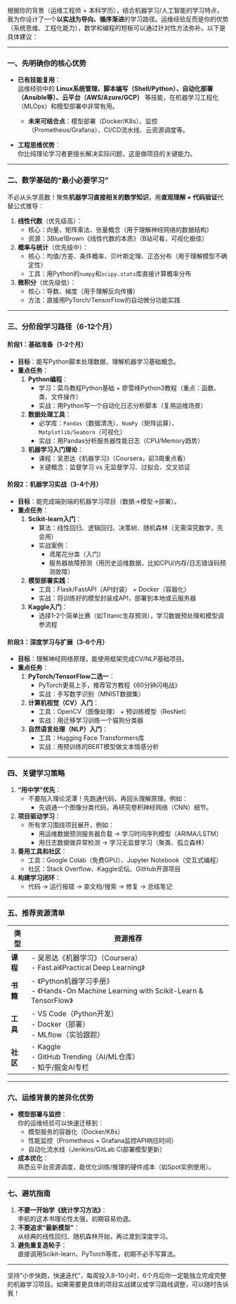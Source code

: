 根据你的背景（运维工程师 + 本科学历），结合机器学习/人工智能的学习特点，我为你设计了一个**以实战为导向、循序渐进**的学习路径。运维经验反而是你的优势（系统思维、工程化能力），数学和编程的短板可以通过针对性方法弥补。以下是具体建议：

---

### **一、先明确你的核心优势**
- **已有技能复用**：  
  运维经验中的 **Linux系统管理、脚本编写（Shell/Python）、自动化部署（Ansible等）、云平台（AWS/Azure/GCP）** 等技能，在机器学习工程化（MLOps）和模型部署中非常有用。  
  - **未来可结合点**：模型部署（Docker/K8s）、监控（Prometheus/Grafana）、CI/CD流水线、云资源调度等。

- **工程思维优势**：  
  你比纯理论学习者更擅长解决实际问题，这是做项目的关键能力。

---

### **二、数学基础的“最小必要学习”**
不必从头学高数！聚焦**机器学习直接相关的数学知识**，用**直观理解 + 代码验证**代替公式推导：  
1. **线性代数**（优先级高）：  
   - 核心：向量、矩阵乘法、张量概念（用于理解神经网络的数据结构）  
   - 资源：3Blue1Brown《线性代数的本质》（B站可看，可视化极佳）  
2. **概率与统计**（优先级中）：  
   - 核心：均值/方差、条件概率、贝叶斯定理、正态分布（用于理解模型不确定性）  
   - 工具：用Python的`numpy`和`scipy.stats`库直接计算概率分布  
3. **微积分**（优先级低）：  
   - 核心：导数、梯度（用于理解反向传播）  
   - 方法：直接用PyTorch/TensorFlow的自动微分功能实践  

---

### **三、分阶段学习路径（6-12个月）**
#### **阶段1：基础准备（1-2个月）**
- **目标**：能写Python脚本处理数据，理解机器学习基础概念。  
- **重点任务**：  
  1. **Python编程**：  
     - 学习：菜鸟教程Python基础 + 廖雪峰Python3教程（重点：函数、类、文件操作）  
     - 实战：用Python写一个自动化日志分析脚本（复用运维场景）  
  2. **数据处理工具**：  
     - 必学库：`Pandas`（数据清洗）、`NumPy`（矩阵运算）、`Matplotlib/Seaborn`（可视化）  
     - 实战：用Pandas分析服务器性能日志（CPU/Memory趋势）  
  3. **机器学习入门理论**：  
     - 课程：吴恩达《机器学习》（Coursera，前3周重点看）  
     - 关键概念：监督学习 vs 无监督学习、过拟合、交叉验证  

#### **阶段2：机器学习实战（3-4个月）**
- **目标**：能完成端到端的机器学习项目（数据→模型→部署）。  
- **重点任务**：  
  1. **Scikit-learn入门**：  
     - 算法：线性回归、逻辑回归、决策树、随机森林（无需深究数学，先会用）  
     - 实战案例：  
       - 鸢尾花分类（入门）  
       - 服务器故障预测（用历史运维数据，比如CPU/内存/日志错误码预测故障）  
  2. **模型部署实践**：  
     - 工具：Flask/FastAPI（API封装） + Docker（容器化）  
     - 实战：将训练好的模型封装成API，部署到本地或云服务器  
  3. **Kaggle入门**：  
     - 选择1-2个简单比赛（如Titanic生存预测），学习数据预处理和模型调参流程  

#### **阶段3：深度学习与扩展（3-6个月）**
- **目标**：理解神经网络原理，能使用框架完成CV/NLP基础项目。  
- **重点任务**：  
  1. **PyTorch/TensorFlow二选一**：  
     - PyTorch更易上手，推荐官方教程《60分钟闪电战》  
     - 实战：手写数字识别（MNIST数据集）  
  2. **计算机视觉（CV）入门**：  
     - 工具：OpenCV（图像处理） + 预训练模型（ResNet）  
     - 实战：用迁移学习训练一个猫狗分类器  
  3. **自然语言处理（NLP）入门**：  
     - 工具：Hugging Face Transformers库  
     - 实战：用预训练的BERT模型做文本情感分析  

---

### **四、关键学习策略**
1. **“用中学”优先**：  
   - 不要陷入理论泥潭！先跑通代码，再回头理解原理。例如：  
     - 先调通一个图像分类代码，再研究卷积神经网络（CNN）细节。  
2. **项目驱动学习**：  
   - 所有学习围绕项目展开，例如：  
     - 用运维数据预测服务器负载 → 学习时间序列模型（ARIMA/LSTM）  
     - 用日志数据做异常检测 → 学习无监督学习（聚类、孤立森林）  
3. **善用工具和社区**：  
   - 工具：Google Colab（免费GPU）、Jupyter Notebook（交互式编程）  
   - 社区：Stack Overflow、Kaggle论坛、GitHub开源项目  
4. **构建学习闭环**：  
   - 代码 → 运行报错 → 查文档/搜索 → 修复 → 总结笔记  

---

### **五、推荐资源清单**
| 类型       | 资源推荐                                                                 |
|------------|--------------------------------------------------------------------------|
| **课程**   | - 吴恩达《机器学习》（Coursera）<br>- Fast.ai《Practical Deep Learning》 |
| **书籍**   | - 《Python机器学习手册》<br>- 《Hands-On Machine Learning with Scikit-Learn & TensorFlow》 |
| **工具**   | - VS Code（Python开发）<br>- Docker（部署）<br>- MLflow（实验跟踪）      |
| **社区**   | - Kaggle<br>- GitHub Trending（AI/ML仓库）<br>- 知乎/掘金AI专栏         |

---

### **六、运维背景的差异化优势**
- **模型部署与监控**：  
  你的运维经验可以快速迁移到：  
  - 模型服务的容器化（Docker/K8s）  
  - 性能监控（Prometheus + Grafana监控API响应时间）  
  - 自动化流水线（Jenkins/GitLab CI部署模型更新）  
- **成本优化**：  
  熟悉云平台资源调度，能优化训练/推理的硬件成本（如Spot实例使用）。  

---

### **七、避坑指南**
1. **不要一开始学《统计学习方法》**：  
   李航的这本书理论性太强，初期容易劝退。  
2. **不要追求“最新模型”**：  
   从经典的线性回归、随机森林开始，再过渡到深度学习。  
3. **避免重复造轮子**：  
   直接调用Scikit-learn、PyTorch等库，初期不必手写算法。  

---

坚持“小步快跑，快速迭代”，每周投入8-10小时，6个月后你一定能独立完成完整的机器学习项目。如果需要更具体的项目实战建议或学习路线调整，可以随时告诉我！